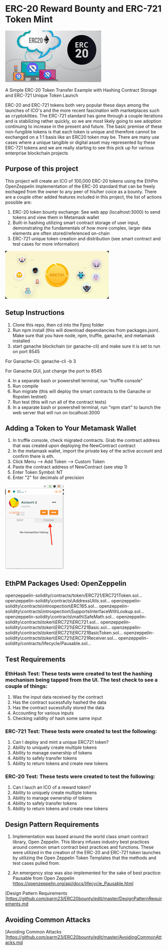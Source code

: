 
# ERC-20 Reward Bounty and ERC-721 Token Mint

![Screenshot](ERC20pic.jpg)


A Simple ERC-20 Token Transfer Example with Hashing Contract Storage and ERC-721 Unique Token Launch



ERC-20 and ERC-721 tokens both very popular these days among the launches of ICO's and the more recent fascination with marketplaces such as cryptokitties. The ERC-721 standard has gone through a couple iterations and is stabilizing rather quickly, so we are most likely going to see adoption continuing to increase in the present and future. The basic premise of these non-fungible tokens is that each token is unique and therefore cannot be exchanged on a 1:1 basis like an ERC20 token may be. There are many use cases where a unique tangible or digital asset may represented by these ERC-721 tokens and we are really starting to see this pick up for various enterprise blockchain projects

## Purpose of this project

This project will create an ICO of 100,000 ERC-20 tokens using the EthPm OpenZeppelin implementation of the ERC-20 standard that can be freely exchaged from the owner to any peer of his/her coice as a bounty. There are a couple other added features included in this project, the list of actions possible are:

1. ERC-20 token bounty exchange: See web app (localhost:3000) to send tokens and view them in Metamask wallet
2. Built-in hashing utilizing smart contract storage of user input, demonstrating the fundamentals of how more complex, larger data elements are often stored/referenced on-chain
3. ERC-721 unique token creation and distribution (see smart contract and test cases for more information)

![Screenshot](ERC721pic.jpg)


## Setup Instructions
1. Clone this repo, then cd into the Fproj folder
2. Run npm install (this will download dependancies from packages.json). Make sure that you have node, npm, truffle, ganache, and metamask installed
3. start ganache blockchain (or ganache-cli) and make sure it is set to run on port 8545

For Ganache-Cli: ganache-cli -b 3

For Ganache GUI, just change the port to 8545

4. In a separate bash or powershell terminal, run "truffle console"
5. Run compile
6. Run migrate (this will deploy the smart contracts to the Ganache or Ropsten testnet)
7. Run test (this will run all of the contract tests)
8. In a separate bash or powershell terminal, run "npm start" to launch the web server that will run on localhost:3000

## Adding a Token to Your Metamask Wallet

1. In truffle console, check migrated contracts. Grab the contract address that was created upon deploying the NewContract contract
2. In the metamask wallet, import the private key of the active account and confirm there is eth.
3. Click Menu --> Add Token --> Custom Token
4. Paste the contract address of NewContract (see step 1)
5. Enter Token Symbol: NT
6. Enter "2" for decimals of precision

![Screenshot](metamask.png)


## EthPM Packages Used: OpenZeppelin
openzeppelin-solidity/contracts/token/ERC721/ERC721Token.sol...
openzeppelin-solidity\contracts\AddressUtils.sol...
openzeppelin-solidity\contracts\introspection\ERC165.sol...
openzeppelin-solidity\contracts\introspection\SupportsInterfaceWithLookup.sol...
openzeppelin-solidity\contracts\math\SafeMath.sol...
openzeppelin-solidity\contracts\token\ERC721\ERC721.sol...
openzeppelin-solidity\contracts\token\ERC721\ERC721Basic.sol...
openzeppelin-solidity\contracts\token\ERC721\ERC721BasicToken.sol...
openzeppelin-solidity\contracts\token\ERC721\ERC721Receiver.sol...
openzeppelin-solidity/contracts/lifecycle/Pausable.sol...

## Test Requirements

### EthHash Test: These tests were created to test the hashing mechanism being tapped from the UI. The test check to see a couple of things:

1. Was the input data received by the contract
2. Has the contract sucessfully hashed the data
3. Has the contract sucessfully stored the data 
4. Accounting for various inputs
5. Checking validity of hash some same input

### ERC-721 Test: These tests were created to test the following:

1. Can I deploy and mint a unique ERC721 token?
2. Ability to uniquely create multiple tokens
3. Ability to manage ownership of tokens
4. Ability to safely transfer tokens
5. Ability to return tokens and create new tokens

### ERC-20 Test: These tests were created to test the following:

1. Can I lauch an ICO of a reward token?
2. Ability to uniquely create multiple tokens
3. Ability to manage ownership of tokens
4. Ability to safely transfer tokens
5. Ability to return tokens and create new tokens

## Design Pattern Requirements

1. Implementation was based around the world class smart contract library, Open Zeppelin. This library infuses industry best practices around common smart contract best practices and functions. These were utilized in the creation of the ERC-20 and ERC-721 token launches by utilizing the Open Zeppelin Token Templates that the methods and test cases pulled from.

2. An emergency stop was also implemented for the sake of best practice: Pausable from Open Zeppelin https://openzeppelin.org/api/docs/lifecycle_Pausable.html

[Design Pattern Requirements ]https://github.com/parm23/ERC20bounty/edit/master/DesignPatternRequirements.md

## Avoiding Common Attacks

[Avoiding Common Attacks ]https://github.com/parm23/ERC20bounty/edit/master/AvoidingCommonAttacks.md











